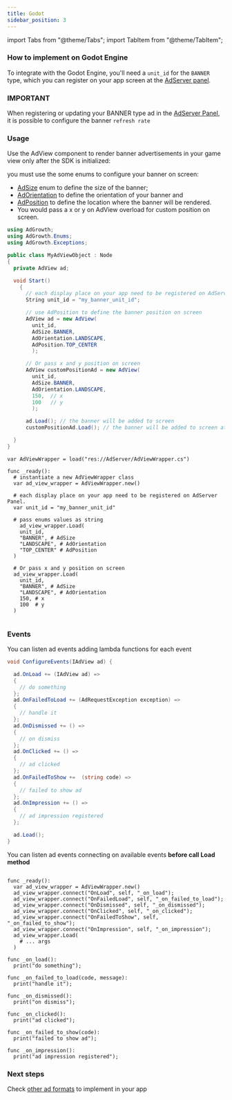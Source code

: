 ```yaml
---
title: Godot
sidebar_position: 3
---
```


import Tabs from "@theme/Tabs";
import TabItem from "@theme/TabItem";

### How to implement on Godot Engine

To integrate with the Godot Engine, you'll need a `unit_id` for the `BANNER` type, which you can register on your app screen at the [AdServer panel](https://adserver.adgrowth.com/mfe-apps/apps).

### IMPORTANT

When registering or updating your BANNER type ad in the [AdServer Panel](https://adserver.adgrowth.com/mfe-apps/apps), it is possible to configure the banner `refresh rate`

### Usage

Use the AdView component to render banner advertisements in your game view only after the SDK is initialized:

you must use the some enums to configure your banner on screen:

- [AdSize](../../api/csharp/enums/ad_size) enum to define the size of the banner;
- [AdOrientation](../../api/csharp/enums/ad_orientation) to define the orientation of your banner and
- [AdPosition](../../api/csharp/enums/ad_position) to define the location where the banner will be rendered.
- You would pass a x or y on AdView overload for custom position on screen.

<Tabs>
  <TabItem value="csharp" label="C#" default>

```csharp
using AdGrowth;
using AdGrowth.Enums;
using AdGrowth.Exceptions;

public class MyAdViewObject : Node
{
  private AdView ad;

  void Start()
    {
      // each display place on your app need to be registered on AdServer Panel.
      String unit_id = "my_banner_unit_id";

      // use AdPosition to define the banner position on screen
      AdView ad = new AdView(
        unit_id,
        AdSize.BANNER,
        AdOrientation.LANDSCAPE,
        AdPosition.TOP_CENTER
        );

      // Or pass x and y position on screen
      AdView customPositionAd = new AdView(
        unit_id,
        AdSize.BANNER,
        AdOrientation.LANDSCAPE,
        150,  // x
        100   // y
        );

      ad.Load(); // the banner will be added to screen
      customPositionAd.Load(); // the banner will be added to screen at the provided x and y position

  }
}

```
</TabItem>
 <TabItem value="gdscript" label="GDScript">

```gdscript
var AdViewWrapper = load("res://AdServer/AdViewWrapper.cs")

func _ready():
  # instantiate a new AdViewWrapper class
  var ad_view_wrapper = AdViewWrapper.new()

  # each display place on your app need to be registered on AdServer Panel.
  var unit_id = "my_banner_unit_id"

  # pass enums values as string
	ad_view_wrapper.Load(
    unit_id,
    "BANNER", # AdSize
    "LANDSCAPE", # AdOrientation
    "TOP_CENTER" # AdPosition
  )

  # Or pass x and y position on screen
  ad_view_wrapper.Load(
    unit_id,
    "BANNER", # AdSize
    "LANDSCAPE", # AdOrientation
    150, # x
    100  # y
  )


```

  </TabItem>
</Tabs>

### Events

<Tabs>
  <TabItem value="csharp" label="C#" default>
  

You can listen ad events adding lambda functions for each event


```csharp
void ConfigureEvents(IAdView ad) {

  ad.OnLoad += (IAdView ad) =>
  {
    // do something
  };
  ad.OnFailedToLoad += (AdRequestException exception) =>
  {
    // handle it
  };
  ad.OnDismissed += () =>
  {
    // on dismiss
  };
  ad.OnClicked += () =>
  {
    // ad clicked
  };
  ad.OnFailedToShow +=  (string code) =>
  {
    // failed to show ad
  };
  ad.OnImpression += () =>
  {
    // ad impression registered
  };

  ad.Load();
}
```
  </TabItem>

  <TabItem value="gdscript" label="GDScript" default>

You can listen ad events connecting on available events **before call Load method**


```gdscript

func _ready():
  var ad_view_wrapper = AdViewWrapper.new()
  ad_view_wrapper.connect("OnLoad", self, "_on_load");
  ad_view_wrapper.connect("OnFailedLoad", self, "_on_failed_to_load");
  ad_view_wrapper.connect("OnDismissed", self, "_on_dismissed");
  ad_view_wrapper.connect("OnClicked", self, "_on_clicked");
  ad_view_wrapper.connect("OnFailedToShow", self, "_on_failed_to_show");
  ad_view_wrapper.connect("OnImpression", self, "_on_impression");
  ad_view_wrapper.Load(
    # ... args
  )

func _on_load():
  print("do something");

func _on_failed_to_load(code, message):
  print("handle it");

func _on_dismissed():
  print("on dismiss");

func _on_clicked():
  print("ad clicked");

func _on_failed_to_show(code):
  print("failed to show ad");

func _on_impression():
  print("ad impression registered");

```

 </TabItem>
</Tabs>

### Next steps

Check [other ad formats](../../usage/) to implement in your app
